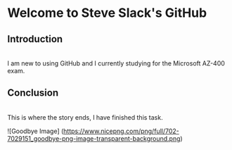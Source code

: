 # Welcome to Steve Slack's GitHub 

## Introduction
<br />
I am new to using GitHub and I currently studying for the Microsoft AZ-400 exam. 

## Conclusion
<br />
This is where the story ends, I have finished this task. 

![Goodbye Image] (https://www.nicepng.com/png/full/702-7029151_goodbye-png-image-transparent-background.png)
